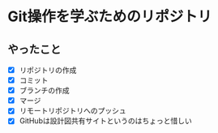 # Git操作を学ぶためのリポジトリ

## やったこと

- [x] リポジトリの作成
- [x] コミット
- [x] ブランチの作成
- [x] マージ
- [x] リモートリポジトリへのプッシュ
- [x] GitHubは設計図共有サイトというのはちょっと惜しい 
